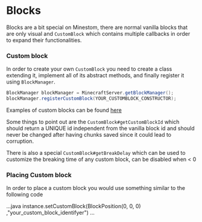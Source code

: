 # Blocks



Blocks are a bit special on Minestom, there are normal vanilla blocks that are only visual and `CustomBlock` which contains multiple callbacks in order to expand their functionalities.

### Custom block

In order to create your own `CustomBlock` you need to create a class extending it, implement all of its abstract methods, and finally register it using `BlockManager`.

```java
BlockManager blockManager = MinecraftServer.getBlockManager();
blockManager.registerCustomBlock(YOUR_CUSTOMBLOCK_CONSTRUCTOR);
```

Examples of custom blocks can be found [here](https://github.com/Minestom/Minestom/tree/master/src/test/java/demo/blocks)

Some things to point out are the `CustomBlock#getCustomBlockId` which should return a UNIQUE id independent from the vanilla block id and should never be changed after having chunks saved since it could lead to corruption.

There is also a special `CustomBlock#getBreakDelay` which can be used to customize the breaking time of any custom block, can be disabled when &lt; 0

### Placing Custom block 

In order to place a custom block you would use something similar to the following code

...java
instance.setCustomBlock(BlockPosition(0, 0, 0) ,"your_custom_block_identifyer")
...

